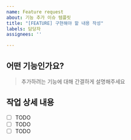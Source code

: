 ```yaml
---
name: Feature request
about: 기능 추가 이슈 템플릿
title: "[FEATURE] 구현해야 할 내용 작성"
labels: 담당자
assignees: ''

---
```


## 어떤 기능인가요?

> 추가하려는 기능에 대해 간결하게 설명해주세요

## 작업 상세 내용

- [ ] TODO
- [ ] TODO
- [ ] TODO
